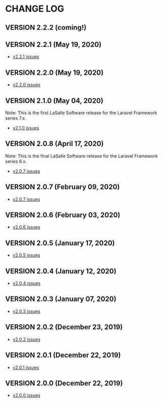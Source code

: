 # CHANGE LOG

## VERSION 2.2.2 (coming!)

## VERSION 2.2.1 (May 19, 2020)
* [v2.2.1 issues](https://github.com/LaSalleSoftware/lsv2-library-pkg/milestone/12?closed=1)

## VERSION 2.2.0 (May 19, 2020)
* [v2.2.0 issues](https://github.com/LaSalleSoftware/lsv2-library-pkg/milestone/11?closed=1)

## VERSION 2.1.0 (May 04, 2020)
Note: This is the first LaSalle Software release for the Laravel Framework series 7.x.
* [v2.1.0 issues](https://github.com/LaSalleSoftware/lsv2-library-pkg/milestone/10?closed=1)

## VERSION 2.0.8 (April 17, 2020)
Note: This is the final LaSalle Software release for the Laravel Framework series 6.x.
* [v2.0.7 issues](https://github.com/LaSalleSoftware/lsv2-library-pkg/milestone/9?closed=1)

## VERSION 2.0.7 (February 09, 2020)
* [v2.0.7 issues](https://github.com/LaSalleSoftware/lsv2-library-pkg/milestone/8?closed=1)

## VERSION 2.0.6 (February 03, 2020)
* [v2.0.6 issues](https://github.com/LaSalleSoftware/lsv2-library-pkg/milestone/7?closed=1)

## VERSION 2.0.5 (January 17, 2020)
* [v2.0.5 issues](https://github.com/LaSalleSoftware/lsv2-library-pkg/milestone/6?closed=1)

## VERSION 2.0.4 (January 12, 2020)
* [v2.0.4 issues](https://github.com/LaSalleSoftware/lsv2-library-pkg/milestone/5?closed=1)

## VERSION 2.0.3 (January 07, 2020)
* [v2.0.3 issues](https://github.com/LaSalleSoftware/lsv2-library-pkg/milestone/4?closed=1)

## VERSION 2.0.2 (December 23, 2019)
* [v2.0.2 issues](https://github.com/LaSalleSoftware/lsv2-library-pkg/milestone/3?closed=1)

## VERSION 2.0.1 (December 22, 2019)
* [v2.0.1 issues](https://github.com/LaSalleSoftware/lsv2-library-pkg/milestone/2?closed=1)

## VERSION 2.0.0 (December 22, 2019)
* [v2.0.0 issues](https://github.com/LaSalleSoftware/lsv2-library-pkg/milestone/1?closed=1)